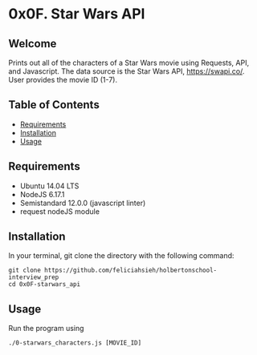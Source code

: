 # 0x0F. Star Wars API

## Welcome
Prints out all of the characters of a Star Wars movie using Requests,
API, and Javascript. The data source is the Star Wars API, https://swapi.co/.
User provides the movie ID (1-7).

## Table of Contents
* [Requirements](#requirements)
* [Installation](#installation)
* [Usage](#usage)

## Requirements
* Ubuntu 14.04 LTS
* NodeJS 6.17.1
* Semistandard 12.0.0 (javascript linter)
* request nodeJS module

## Installation
In your terminal, git clone the directory with the following command:
```
git clone https://github.com/feliciahsieh/holbertonschool-interview_prep
cd 0x0F-starwars_api
```

## Usage

Run the program using

```
./0-starwars_characters.js [MOVIE_ID]
```
